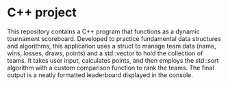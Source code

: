# C++ project

This repository contains a C++ program that functions as a dynamic tournament scoreboard. Developed to practice fundamental data structures and algorithms, this application uses a struct to manage team data (name, wins, losses, draws, points) and a std::vector to hold the collection of teams. It takes user input, calculates points, and then employs the std::sort algorithm with a custom comparison function to rank the teams. The final output is a neatly formatted leaderboard displayed in the console.
